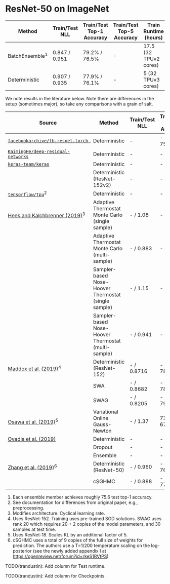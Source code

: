 # ResNet-50 on ImageNet

| Method | Train/Test NLL | Train/Test Top-1 Accuracy | Train/Test Top-5 Accuracy | Train Runtime (hours) | # Parameters |
| ----------- | ----------- | ----------- | ----------- | ----------- | ----------- |
| BatchEnsemble<sup>1</sup> | 0.847 / 0.951 | 79.2% / 76.5% | - | 17.5 (32 TPUv2 cores) | 25.8M |
| Deterministic | 0.907 / 0.935 | 77.9% / 76.1% | - | 5 (32 TPUv3 cores) | 25.6M |

We note results in the literature below. Note there are differences in the setup
(sometimes major), so take any comparisons with a grain of salt.

| Source | Method | Train/Test NLL | Train/Test Top-1 Accuracy | Train/Test Top-5 Accuracy | Train Runtime (hours) | # Parameters |
| ----------- | ----------- | ----------- | ----------- | ----------- | ----------- | ----------- |
| [`facebookarchive/fb.resnet.torch `](https://github.com/facebookarchive/fb.resnet.torch ) | Deterministic | - | - / 75.99% | - / 92.98% | - | 25.6M |
| [`KaimingHe/deep-residual-networks`](https://github.com/KaimingHe/deep-residual-networks) | Deterministic | - | - / 75.3% | - | - | 25.6M |
| [`keras-team/keras`](https://keras.io/applications/#resnet) | Deterministic | - | - / 74.9% | - / 92.1% | - | 25.6M |
| | Deterministic (ResNet-152v2) | - | - / 78.0% | - / 94.2% | - | 60.3M |
| [`tensorflow/tpu`](https://github.com/tensorflow/tpu/tree/master/models/official/resnet)<sup>2</sup> | Deterministic | - | - / 76% | - | 17 (8 TPUv2) | 25.6M |
| [Heek and Kalchbrenner (2019)](https://arxiv.org/abs/1908.03491)<sup>3</sup> | Adaptive Thermostat Monte Carlo (single sample) | - / 1.08 | - / 74.2% | - | 1000 epochs (8 TPUv3 cores) | - |
| | Adaptive Thermostat Monte Carlo (multi-sample) | - / 0.883 | - / 77.5% | - | 1000 epochs (8 TPUv3 cores) | - |
| | Sampler-based Nose-Hoover Thermostat (single sample) | - / 1.15 | - / 73.1% | - | 1000 epochs (8 TPUv3 cores) | - |
| | Sampler-based Nose-Hoover Thermostat (multi-sample) | - / 0.941 | - / 76.4% | - | 1000 epochs (8 TPUv3 cores) | - |
| [Maddox et al. (2019)](https://arxiv.org/abs/1902.02476)<sup>4</sup> | Deterministic (ResNet-152) | - / 0.8716 | - / 78.39% | - | pretrained+10 epochs | 60.3M |
| | SWA | - / 0.8682 | - / 78.92% | - | pretrained+10 epochs | 60.3M |
| | SWAG | - / 0.8205 | - / 79.08% | - | pretrained+10 epochs | 1.33B |
| [Osawa et al. (2019)](https://arxiv.org/abs/1906.02506)<sup>5</sup>  | Variational Online Gauss-Newton | - / 1.37 | 73.87% / 67.38% | | 1.90 (128 P100 GPUs) | - |
| [Ovadia et al. (2019)](https://arxiv.org/abs/1906.02530) | Deterministic | - | - | - | - | - |
| | Dropout | - | - | - | - | - |
| | Ensemble | - | - | - | - | - |
| [Zhang et al. (2019)](https://openreview.net/forum?id=rkeS1RVtPS)<sup>6</sup> | Deterministic (ResNet-50) | - / 0.960 | - / 76.046% | - /  92.78% | 25.6M |
| | cSGHMC | - / 0.888 | - / 77.11% | - / 93.524% | 307.2M |

1. Each ensemble member achieves roughly 75.6 test top-1 accuracy.
2. See documentation for differences from original paper, e.g., preprocessing.
3. Modifies architecture. Cyclical learning rate.
4. Uses ResNet-152. Training uses pre-trained SGD solutions. SWAG uses rank 20 which requires 20 + 2 copies of the model parameters, and 30 samples at test time.
5. Uses ResNet-18. Scales KL by an additional factor of 5.
6. cSGHMC uses a total of 9 copies of the full size of weights for prediction. The authors use a T=1/200 temperature scaling on the log-posterior (see the newly added appendix I at https://openreview.net/forum?id=rkeS1RVtPS)

TODO(trandustin): Add column for Test runtime.

TODO(trandustin): Add column for Checkpoints.
